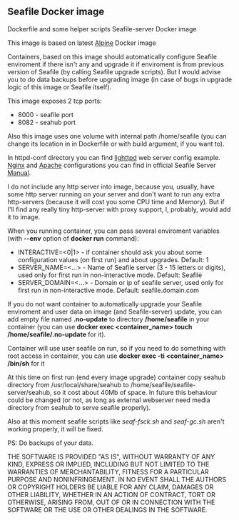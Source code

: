## Seafile Docker image

Dockerfile and some helper scripts Seafile-server Docker image

This image is based on latest [Alpine](https://hub.docker.com/_/alpine/) Docker image

Containers, based on this image should automatically configure Seafile enviroment if there isn't any and upgrade it if enviroment is from previous version of Seafile (by calling Seafile upgrade scripts).
But I would advise you to do data backups before upgrading image (in case of bugs in upgrade logic of this image or Seafile itself).


This image exposes 2 tcp ports:
* 8000 - seafile port
* 8082 - seahub port

Also this image uses one volume with internal path /home/seafile (you can change its location in in Dockerfile or with build argument, if you want to).

In httpd-conf directory you can find [lighttpd](https://www.lighttpd.net/) web server config example. 
[Nginx](https://manual.seafile.com/deploy/deploy_with_nginx.html) and 
[Apache](https://manual.seafile.com/deploy/deploy_with_apache.html) 
configurations you can find in official Seafile Server [Manual](https://manual.seafile.com/).

I do not include any http server into image, because you, usually, have some http server running on your server and don't want to run any extra http-servers (because it will cost you some CPU time and Memory).
But if I'll find any really tiny http-server with proxy support, I, probably, would add it to image.


When you running container, you can pass several enviroment variables (with **--env** option of **docker run** command):
* INTERACTIVE=<0|1> - if container should ask you about some configuration values (on first run) and about upgrades. Default: 1
* SERVER_NAME=<...> - Name of Seafile server (3 - 15 letters or digits), used only for first run in non-interactive mode. Default: Seafile
* SERVER_DOMAIN=<...> - Domain or ip of seafile server, used only for first run in non-interactive mode. Default: seafile.domain.com

If you do not want container to automatically upgrade your Seafile enviroment and user data on image (and Seafile-server) update, 
you can add empty file named **.no-update** to directory **/home/seafile** in your container 
(you can use **docker exec <container_name> touch /home/seafile/.no-update** for it).

Container will use user seafile on run, so if you need to do something with root access in container, you can use **docker exec -ti <container_name> /bin/sh** for it

At this time on first run (end every image upgrade) container copy seahub directory from /usr/local/share/seahub to /home/seafile/seafile-server/seahub, so it cost about 40Mb of space. In future this behaviour could be changed (or not, as long as external webserver need media directory from seahub to serve seafile properly).

Also at this moment seafile scripts like *seaf-fsck.sh* and *seaf-gc.sh* aren't working properly, it will be fixed.


PS: Do backups of your data.

THE SOFTWARE IS PROVIDED "AS IS", WITHOUT WARRANTY OF ANY KIND, EXPRESS OR IMPLIED, 
INCLUDING BUT NOT LIMITED TO THE WARRANTIES OF MERCHANTABILITY, 
FITNESS FOR A PARTICULAR PURPOSE AND NONINFRINGEMENT. 
IN NO EVENT SHALL THE AUTHORS OR COPYRIGHT HOLDERS BE LIABLE FOR ANY CLAIM, 
DAMAGES OR OTHER LIABILITY, WHETHER IN AN ACTION OF CONTRACT, 
TORT OR OTHERWISE, ARISING FROM, 
OUT OF OR IN CONNECTION WITH THE SOFTWARE OR THE USE OR OTHER DEALINGS IN THE SOFTWARE.

